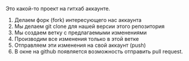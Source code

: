 Это какой-то проект на гитхаб аккаунте.


1. Делаем форк (fork) интересующего нас аккаунта
2. Мы делаем git clone для нашей версии этого репозитория
3. Мы создаем ветку с предлагаемыми изменениями
4. Производим все изменения только в этой ветке
5. Отправляем эти изменения на свой аккаунт (push)
6. В окне на github появляется возможность отправить pull request.
